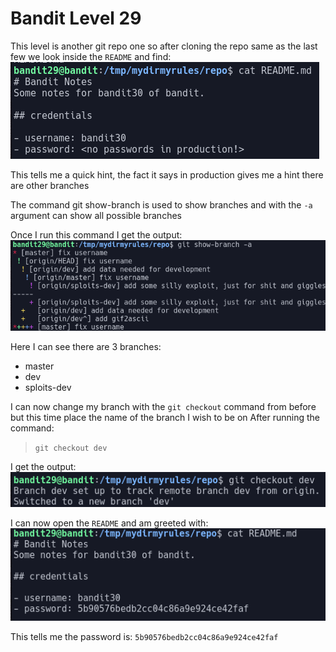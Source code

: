# Bandit Level 29

This level is another git repo one so after cloning the repo same as the last few we look inside the `README` and find:
![06e46103.png](../src/06e46103.png)

This tells me a quick hint, the fact it says in production gives me a hint there are other branches

The command git show-branch is used to show branches and with the `-a` argument can show all possible branches

Once I run this command I get the output:
![d1a717fb.png](../src/d1a717fb.png)

Here I can see there are 3 branches:
- master
- dev
- sploits-dev

I can now change my branch with the `git checkout` command from before but this time place the name of the branch I wish to be on
After running the command:
> `git checkout dev`

I get the output:
![ccd3d283.png](../src/ccd3d283.png)

I can now open the `README` and am greeted with:
![b1ad4a8d.png](../src/b1ad4a8d.png)

This tells me the password is: `5b90576bedb2cc04c86a9e924ce42faf`
